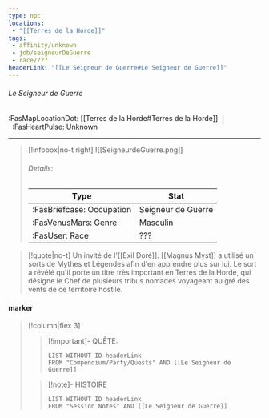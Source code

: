 ```yaml
---
type: npc
locations:
 - "[[Terres de la Horde]]"
tags:
 - affinity/unknown
 - job/seigneurDeGuerre
 - race/???
headerLink: "[[Le Seigneur de Guerre#Le Seigneur de Guerre]]"
---
```

###### Le Seigneur de Guerre
<span class="sub2">:FasMapLocationDot: [[Terres de la Horde#Terres de la Horde]]&nbsp;&nbsp;|&nbsp;&nbsp;:FasHeartPulse: Unknown </span>
___

> [!infobox|no-t right]
> ![[SeigneurdeGuerre.png]]
> ###### Details:
> | Type | Stat |
> | ---- | ---- |
> | :FasBriefcase: Occupation |  Seigneur de Guerre |
> | :FasVenusMars: Genre | Masculin |
> | :FasUser: Race | ??? |
<span class="clearfix"></span>

> [!quote|no-t]
>Un invité de l'[[Exil Doré]]. [[Magnus Myst]] a utilisé un sorts de Mythes et Légendes afin d'en apprendre plus sur lui. Le sort a révélé qu'il porte un titre très important en Terres de la Horde, qui désigne le Chef de plusieurs tribus nomades voyageant au gré des vents de ce territoire hostile.
#### marker
> [!column|flex 3]
>> [!important]- QUÊTE:
>>```dataview
>>LIST WITHOUT ID headerLink
>>FROM "Compendium/Party/Quests" AND [[Le Seigneur de Guerre]]
>
>>[!note]- HISTOIRE
>>```dataview
>>LIST WITHOUT ID headerLink
>>FROM "Session Notes" AND [[Le Seigneur de Guerre]]
